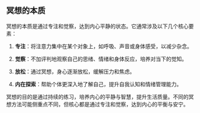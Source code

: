 ## 冥想的本质

冥想的本质是通过专注和觉察，达到内心平静的状态。它通常涉及以下几个核心要素：

1. **专注**：将注意力集中在某个对象上，如呼吸、声音或身体感受，以减少杂念。

2. **觉察**：不加评判地观察自己的思绪、情绪和身体反应，培养对当下的觉知。

3. **放松**：通过冥想，身心逐渐放松，缓解压力和焦虑。

4. **内在探索**：帮助个体更深入地了解自己，提升自我认知和情绪管理能力。

冥想的目的是通过持续的练习，培养内心的平静与智慧，提升生活质量。不同的冥想方法可能侧重点不同，但核心都是通过专注和觉察，达到内心的平衡与安宁。

